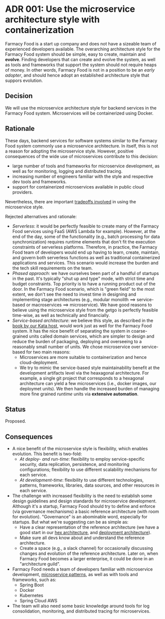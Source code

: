 # ADR 001: Use the microservice architecture style with containerization
Farmacy Food is a start up company and does not have a sizeable team of experienced developers available. The overarching
architecture style for the Farmacy Food system should be simple, easy to create, maintain and **evolve**. Finding 
developers that can create and evolve the system, as well as tools and frameworks that support the system should not
require heaps of money. In other words, Farmacy Food is not in a position to be an *early adopter*, and should hence adopt an established architecture style
that suppors evolution.      

## Decision 
We will use the microservice architecture style for backend services in the Farmacy Food system. 
Microservices will be containerized using Docker.   

## Rationale 
These days, backend services for software systems similar to the Farmacy Food system commonly use a microservice architecture. 
In itself, this is not a reason for adopting the microservice style. However, positive consequences of the wide use of 
microservices contribute to this decision:
- large number of tools and frameworks for microservice development, as well as for monitoring, logging and distributed tracing.
- increasing number of engineers familiar with the style and respective dev tools and frameworks.
- support for containerized microservices available in public cloud providers.

Nevertheless, there are important [tradeoffs involved](https://insights.sei.cmu.edu/sei_blog/2015/11/microservices-beyond-the-hype-what-you-gain-and-what-you-lose.html) 
in using the microservice style.    

Rejected alternatives and rationale:
- *Serverless*: it would be perfectly feasible to create many of the Farmacy Food services using FaaS (AWS Lambda for example). 
However, at the end of the day, some of the functionality (e.g., batch processing for data synchronization) requires 
runtime elements that don't fit the execution constraints of serverless platforms. Therefore, in practice, the Farmacy Food
team of developers would end up having to learn, create, maintain, and govern both serverless functions as well as 
traditional containerized applications and services. This scenario would increase the burden and the tech skill requirements
on the team. 
- *Phased approach*: we have ourselves been part of a handful of startups in the past. It's typically "shut up and type" mode, 
with strict time and budget constraints. Top priority is to have a running product out of the door. In the Farmacy Food scenario, 
which is "green field" to the most extent, we don't see the need to invest time in designing and implementing stage 
architectures (e.g., modular monolith ==> service-based or macroservices ==> microservice). We have good reasons to 
believe using the microservice style from the getgo is perfectly feasible time-wise, as well as technically and financially.       
- *Service-based architecture*: we believe this style, as described in the [book by our Kata host](https://learning.oreilly.com/library/view/fundamentals-of-software/9781492043447/ch13.html#ch-style-service-based),
would work just as well for the Farmacy Food system. It has the nice benefit of separating the system in coarse-grained 
units called domain services, which are simpler to design and reduce the burden of packaging, deploying and overseeing 
to a reasonably small number of units. We chose microservice over service-based for two main reasons:
  - Microservices are more suitable to containerization and hence cloud-deployment.
  - We try to mimic the service-based style maintainability benefit at the development artifacts level via the heaxagonal architecture.
  For example, a single git project that corresponds to a hexagonal architecture can yield a few microservices (i.e., docker 
  images, our deploymet units). We then handle the increased burden of managing more fine grained *runtime* units 
  via **extensive automation**.  

## Status
Proposed. 

## Consequences
- A nice benefit of the microservice style is flexibility, which enables evolution. This benefit is two-fold:
  - *At deploy- and run-time*: flexibility to employ service-specific security, data replication, persistence, and monitoring 
  configurations; flexibility to use different scalability mechanisms for each service.
  - *At development-time*: flexibility to use different technologies, patterns, frameworks, libraries, data sources, 
  and other resources in each service.                                       
- The challenge with increased flexibility is the need to establish some design guidelines and design standards for
microservice development. Although it's a startup, Farmacy Food should try to define and enforce (via governance mechanisms)
a basic reference architecture (with room for evolution). "Governance" is an abominable word, especially for startups. 
But what we're suggesting can be as simple as:
  - Have a clear representation of the reference architecture (we have a good start in our [hex architecture](../architecture/hexagonal-reference-architecture.md),
  and [deployment architecture](../architecture/aws-deployment-architecture.md)). 
  - Make sure all devs know about and understand the reference architecture.
  - Create a space (e.g., a slack channel) for occasionally discussing changes and evolution of the reference architecture. 
  Later on, when Farmacy Food becomes a larger enterprise, it could be done in an "architecture guild".   
- Farmacy Food needs a team of developers familiar with microservice development, [microservice patterns](https://microservices.io/),
 as well as with tools and frameworks, such as: 
  - Spring Boot 
  - Docker
  - Kubernetes
  - Spring Cloud AWS
- The team will also need some basic knowledge around tools for log consolidation, monitoring, and distributed tracing for microservices. 
